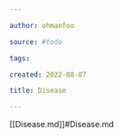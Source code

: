 ```yaml
---

author: ohmanfoo

source: #todo

tags: 

created: 2022-08-07

title: Disease

---
```

[[Disease.md]]#Disease.md